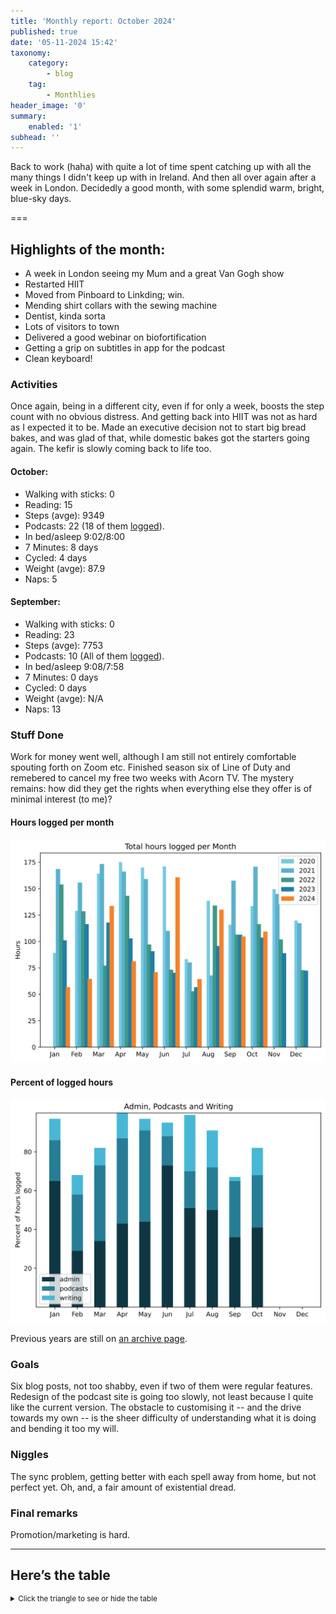 ```yaml
---
title: 'Monthly report: October 2024'
published: true
date: '05-11-2024 15:42'
taxonomy:
    category:
        - blog
    tag:
        - Monthlies
header_image: '0'
summary:
    enabled: '1'
subhead: ''
---
```


Back to work (haha) with quite a lot of time spent catching up with all the many things I didn't keep up with in Ireland. And then all over again after a week in London. Decidedly a good month, with some splendid warm, bright, blue-sky days.

===

## Highlights of the month:

- A week in London seeing my Mum and a great Van Gogh show
- Restarted HIIT
- Moved from Pinboard to Linkding; win.
- Mending shirt collars with the sewing machine
- Dentist, kinda sorta
- Lots of visitors to town
- Delivered a good webinar on biofortification
- Getting a grip on subtitles in app for the podcast
- Clean keyboard!

### Activities

Once again, being in a different city, even if for only a week, boosts the step count with no obvious distress. And getting back into HIIT was not as hard as I expected it to be. Made an executive decision not to start big bread bakes, and was glad of that, while domestic bakes got the starters going again. The kefir is slowly coming back to life too.

#### October: 
* Walking with sticks: 0
* Reading: 15
* Steps (avge): 9349
* Podcasts: 22 (18 of them [logged](https://www.jeremycherfas.net/stream/)).
* In bed/asleep 9:02/8:00
* 7 Minutes: 8 days
* Cycled: 4 days
* Weight (avge): 87.9
* Naps: 5

#### September: 
* Walking with sticks: 0
* Reading: 23
* Steps (avge): 7753
* Podcasts: 10 (All of them [logged](https://www.jeremycherfas.net/stream/)).
* In bed/asleep 9:08/7:58
* 7 Minutes: 0 days
* Cycled: 0 days
* Weight (avge): N/A
* Naps: 13


### Stuff Done

Work for money went well, although I am still not entirely comfortable spouting forth on Zoom etc. Finished season six of Line of Duty and remebered to cancel my free two weeks with Acorn TV. The mystery remains: how did they get the rights when everything else they offer is of minimal interest (to me)?

#### Hours logged per month

![Graph of total hours worked each month since January 2020](hours-logged-2020-2024-10.svg)

#### Percent of logged hours

![Percentage of hours logged for Admin, Podcasts and Writing](percents-2024.svg)

Previous years are still on [an archive page](https://jeremycherfas.net/blog/working-life).

### Goals

Six blog posts, not too shabby, even if two of them were regular features. Redesign of the podcast site is going too slowly, not least because I quite like the current version. The obstacle to customising it -- and the drive towards my own -- is the sheer difficulty of understanding what it is doing and bending it too my will.

### Niggles

The sync problem, getting better with each spell away from home, but not perfect yet. Oh, and, a fair amount of existential dread.

### Final remarks

Promotion/marketing is hard.

----

## Here’s the table
<details>
<summary style="font-size: smaller;">Click the triangle to see or hide the table</summary>
<table class="worktable">
<thead>
<tr>
<th style="text-align: right;" class="bigrow">Month</th>
<th style="text-align: center;" class="bigrow">Total</th>
<th style="text-align: center;" class="smallrow">Daily</th>
<th style="text-align: center;"class="smallrow">Admin %</th>
<th style="text-align: center;"class="smallrow">ETP %</th>
<th style="text-align: center;"class="smallrow">Writing %</th>
<th style="text-align: center;"class="smallrow">Other %</th>
</tr>
</thead>
<tbody>
<tr>
<td style="text-align: right;">10</td>
<td style="text-align: center;">109.3</td>
<td style="text-align: center;">3.53</td>
<td style="text-align: center;">41</td>
<td style="text-align: center;">27</td>
<td style="text-align: center;">18</td>
<td style="text-align: center;">14</td>
</tr>
<tr>
<td style="text-align: right;">09</td>
<td style="text-align: center;">104.8</td>
<td style="text-align: center;">4.20</td>
<td style="text-align: center;">36</td>
<td style="text-align: center;">29</td>
<td style="text-align: center;">2</td>
<td style="text-align: center;">34</td>
</tr>
<tr>
<td style="text-align: right;">08</td>
<td style="text-align: center;">130.1</td>
<td style="text-align: center;">4.20</td>
<td style="text-align: center;">50</td>
<td style="text-align: center;">22</td>
<td style="text-align: center;">19</td>
<td style="text-align: center;">9</td>
</tr>
<tr>
<td style="text-align: right;">07</td>
<td style="text-align: center;">64.4</td>
<td style="text-align: center;">2.08</td>
<td style="text-align: center;">51</td>
<td style="text-align: center;">19</td>
<td style="text-align: center;">29</td>
<td style="text-align: center;">1</td>
</tr>
<tr>
<td style="text-align: right;">06</td>
<td style="text-align: center;">160.7</td>
<td style="text-align: center;">5.35</td>
<td style="text-align: center;">73</td>
<td style="text-align: center;">15</td>
<td style="text-align: center;">7</td>
<td style="text-align: center;">5</td>
</tr>
<tr>
<td style="text-align: right;">05</td>
<td style="text-align: center;">70.9</td>
<td style="text-align: center;">2.29</td>
<td style="text-align: center;">44</td>
<td style="text-align: center;">47</td>
<td style="text-align: center;">6</td>
<td style="text-align: center;">3</td>
</tr>
<tr>
<td style="text-align: right;">04</td>
<td style="text-align: center;">81.2</td>
<td style="text-align: center;">2.71</td>
<td style="text-align: center;">43</td>
<td style="text-align: center;">44</td>
<td style="text-align: center;">13</td>
<td style="text-align: center;">0</td>
</tr>
<tr>
<td style="text-align: right;">03</td>
<td style="text-align: center;">133.6</td>
<td style="text-align: center;">4.75</td>
<td style="text-align: center;">34</td>
<td style="text-align: center;">39</td>
<td style="text-align: center;">18</td>
<td style="text-align: center;">9</td>
</tr>
<tr>
<td style="text-align: right;">02</td>
<td style="text-align: center;">64.7</td>
<td style="text-align: center;">4.7</td>
<td style="text-align: center;">53</td>
<td style="text-align: center;">29</td>
<td style="text-align: center;">10</td>
<td style="text-align: center;">5</td>
</tr>
<tr>
<td style="text-align: right;">2024-01</td>
<td style="text-align: center;">56.75</td>
<td style="text-align: center;">4.0</td>
<td style="text-align: center;">65</td>
<td style="text-align: center;">21</td>
<td style="text-align: center;">11</td>
<td style="text-align: center;">3</td>
</tr>
</tbody>
</table>
</details>